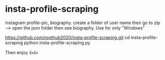 # insta-profile-scraping
instagram profile-pic, biography. create a folder of user name then go to zip --> open the json folder then see biography. Use for only "Windows"

https://github.com/roothub2020/insta-profile-scraping.git
cd insta-profile-scraping
python insta-profile-scraping.py

Then enjoy 👍👍
